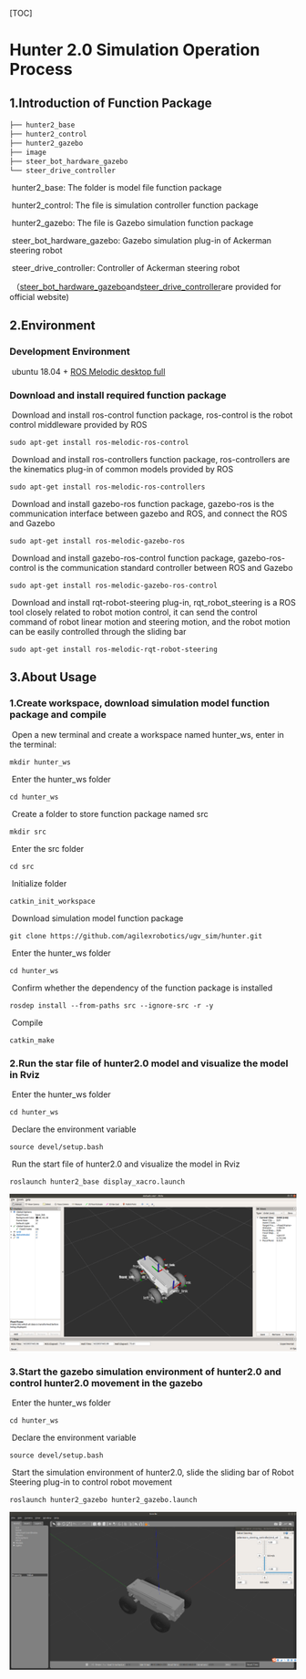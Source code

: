 [TOC]

# Hunter 2.0 Simulation Operation Process

## 1.Introduction of Function Package

```
├── hunter2_base
├── hunter2_control
├── hunter2_gazebo
├── image
├── steer_bot_hardware_gazebo
└── steer_drive_controller
```

​	hunter2_base: The folder is model file function package

​	hunter2_control: The file is simulation controller function package

​	hunter2_gazebo: The file is Gazebo simulation function package

​	steer_bot_hardware_gazebo: Gazebo simulation plug-in of Ackerman steering robot

​	steer_drive_controller:  Controller of Ackerman steering robot

​	（[steer_bot_hardware_gazebo](http://wiki.ros.org/steer_bot_hardware_gazebo?distro=indigo)and[steer_drive_controller](http://wiki.ros.org/steer_drive_controller?distro=indigo)are provided for official website) 

## 2.Environment

### Development Environment

​	ubuntu 18.04 + [ROS Melodic desktop full](http://wiki.ros.org/melodic/Installation/Ubuntu)

### Download and install required function package

​	Download and install ros-control function package, ros-control is the robot control middleware provided by ROS

```
sudo apt-get install ros-melodic-ros-control
```

​	Download and install ros-controllers function package, ros-controllers are the kinematics plug-in of common models provided by ROS
```
sudo apt-get install ros-melodic-ros-controllers
```

​	Download and install gazebo-ros function package, gazebo-ros is the communication interface between gazebo and ROS, and connect the ROS and Gazebo

```
sudo apt-get install ros-melodic-gazebo-ros
```

​	Download and install gazebo-ros-control function package, gazebo-ros-control is the communication standard controller between ROS and Gazebo

```
sudo apt-get install ros-melodic-gazebo-ros-control
```

​	Download and install rqt-robot-steering plug-in, rqt_robot_steering is a ROS tool closely related to robot motion control, it can send the control command of robot linear motion and steering motion, and the robot motion can be easily controlled through the sliding bar
```
sudo apt-get install ros-melodic-rqt-robot-steering 
```



## 3.About Usage

### 	1.Create workspace, download simulation model function package and compile

​		Open a new terminal and create a workspace named hunter_ws, enter in the terminal:

```
mkdir hunter_ws
```

​		Enter the hunter_ws folder

```
cd hunter_ws
```

​		Create a folder to store function package named src

```
mkdir src
```

​		Enter the src folder

```
cd src
```

​		Initialize folder

```
catkin_init_workspace
```

​		Download simulation model function package

```
git clone https://github.com/agilexrobotics/ugv_sim/hunter.git
```

​		Enter the hunter_ws folder

```
cd hunter_ws
```

​		Confirm whether the dependency of the function package is installed

```
rosdep install --from-paths src --ignore-src -r -y 
```

​		Compile

```
catkin_make
```

### 	2.Run the star file of hunter2.0 model and visualize the model in Rviz

​		Enter the hunter_ws folder

```
cd hunter_ws
```

​		Declare the environment variable

```
source devel/setup.bash
```

​		Run the start file of hunter2.0 and visualize the model in Rviz

```
roslaunch hunter2_base display_xacro.launch
```

![说明文字](image/rviz.png)

### 	3.Start the gazebo simulation environment of hunter2.0 and control hunter2.0 movement in the gazebo

​		Enter the hunter_ws folder

```
cd hunter_ws
```

​		Declare the environment variable

```
source devel/setup.bash
```

​		Start the simulation environment of hunter2.0, slide the sliding bar of Robot Steering plug-in to control robot movement

```
roslaunch hunter2_gazebo hunter2_gazebo.launch
```

![说明文字](image/gazebo.png)





